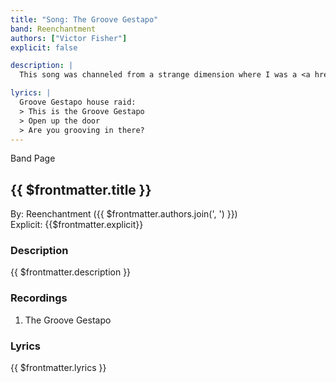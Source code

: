 ```yaml
---
title: "Song: The Groove Gestapo"
band: Reenchantment
authors: ["Victor Fisher"]
explicit: false

description: |
  This song was channeled from a strange dimension where I was a <a href="https://en.wikipedia.org/wiki/Glam_rock" target="_blank">glam rock</a> guitarist during the 1970s.

lyrics: |
  Groove Gestapo house raid:
  > This is the Groove Gestapo
  > Open up the door
  > Are you grooving in there?
---
```


<g-link to="/band/reenchantment">Band Page</g-link>

## {{ $frontmatter.title }}

By: <g-link to="/band/reenchantment">Reenchantment</g-link> ({{ $frontmatter.authors.join(', ') }})  
Explicit: {{$frontmatter.explicit}}

### Description

<vue-markdown>{{ $frontmatter.description }}</vue-markdown>

### Recordings

1. <g-link to="/recording/the-groove-gestapo">The Groove Gestapo</g-link>

### Lyrics

<vue-markdown>{{ $frontmatter.lyrics }}</vue-markdown>
